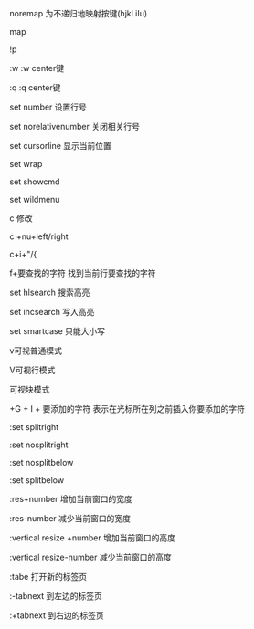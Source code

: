 noremap 为不递归地映射按键(hjkl iIu)

map  

<nop> !p

:w<CR> :w center键

:q<CR> :q center键

set number 设置行号

set norelativenumber 关闭相关行号

set cursorline  显示当前位置

set wrap

set showcmd 

set wildmenu

c 修改

c +nu+left/right 

c+i+"/{

f+要查找的字符  找到当前行要查找的字符

set hlsearch 搜索高亮

set incsearch 写入高亮

set smartcase 只能大小写

v可视普通模式

V可视行模式

<C-v> 可视块模式

<C-v>+G + I + 要添加的字符    表示在光标所在列之前插入你要添加的字符

:set splitright

:set nosplitright

:set nosplitbelow

:set splitbelow

:res+number 增加当前窗口的宽度

:res-number 减少当前窗口的宽度

:vertical resize +number 增加当前窗口的高度

:vertical resize-number 减少当前窗口的高度

:tabe 打开新的标签页

:-tabnext 到左边的标签页

:+tabnext 到右边的标签页

